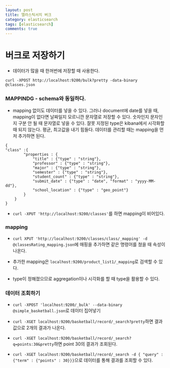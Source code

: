 ```yaml
---
layout: post
title: 엘라스틱서치 버크
category: elasticsearch
tags: [elasticsearch]
comments: true
---
```


# 버크로 저장하기

- 데이터가 많을 때 한꺼번에 저장할 때 사용한다.

`curl -XPOST http://localhost:9200/bulk?pretty -data-binary @classes.json`

### MAPPINDG - schema와 동일하다.

- mapping 없이도 데이터를 넣을 수 있다. 그러나 document에 date를 넣을 때, mapping이 없다면 날짜일지 모르니깐 문자열로 저장할 수 있다. 숫자인지 문자인지 구분 안 될 때 문자열로 넣을 수 있다. 잘못 지정된 type은 kibana에서 시각화할 때 되지 않는다. 평균, 최고값을 내기 힘들다. 데이터를 관리할 때는 mapping을 먼저 추가하면 된다.

```
{
"class" :{
        "properties : {
            "title" : {"type" : "string"},
            "professor" : {"type" : "string"},
            "major" : {"type" : "string"},
            "semester" : {"type" : "string"},
            "student_count" : {"type" : "string"},
            "submit_date" : {"type" : "date", "format" : "yyyy-MM-dd"},
            "school_location" : {"type" : "geo_point"}
        }
    }
}
```
- `curl -XPUT 'http://localhost:9200/classes'`를 하면 mapping이 비어있다.

### mapping

- `curl XPUT 'http://localhost:9200/classes/class/_mapping' -d @classesRating_mapping.json`에 매핑을 추가하면 같은 명령어를 쳤을 때 속성이 나온다.

- 추가한 mapping은 `localhost:9200/product_list1/_mapping`로 검색할 수 있다.

- type이 정해졌으므로 aggregation이나 시각화를 할 때 type을 활용할 수 있다.

### 데이터 조회하기

- `curl -XPOST 'localhost:9200/_bulk' --data-binary @simple_basketball.json`로 데이터 집어넣기

- `curl -XGET localhost:9200/basketball/record/_search?pretty`하면 결과값으로 2개의 결과가 나온다.

- `curl -XGET localhost:9200/basketball/record/_search?q=points:30&pretty`하면 point 30의 결과가 조회된다.

- `curl -XGET localhost:9200/basketball/record/_search -d { "query" : {"term" : {"points" : 30}}}`으로 데이터를 통해 결과를 조회할 수 있다.